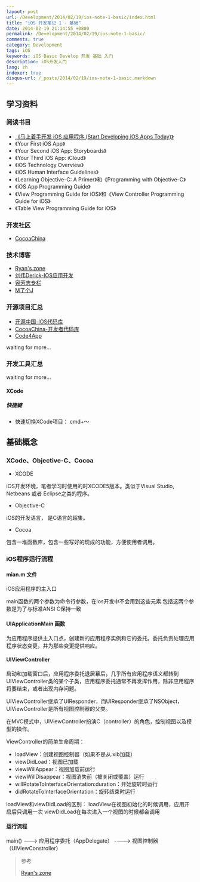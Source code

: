```yaml
---
layout: post
url: /Development/2014/02/19/ios-note-1-basic/index.html
title: "iOS 开发笔记 1 - 基础"
date: 2014-02-19 21:14:55 +0800
permalink: /Development/2014/02/19/ios-note-1-basic/
comments: true
category: Development
tags: iOS
keywords: iOS Basic Develop 开发 基础 入门
description: iOS开发入门
lang: zh
indexer: true
disqus-url: /_posts/2014/02/19/ios-note-1-basic.markdown
---
```


## 学习资料

### 阅读书目

* [《马上着手开发 iOS 应用程序 (Start Developing iOS Apps Today)》](https://developer.apple.com/library/ios/referencelibrary/GettingStarted/RoadMapiOSCh/chapters/Introduction.html)
* 《Your First iOS App》
* 《Your Second iOS App: Storyboards》
* 《Your Third iOS App: iCloud》
* 《iOS Technology Overview》
* 《iOS Human Interface Guidelines》
* 《Learning Objective-C: A Primer》和《Programming with Objective-C》
* 《iOS App Programming Guide》
* 《View Programming Guide for iOS》和《View Controller Programming Guide for iOS》
* 《Table View Programming Guide for iOS》

<!-- more -->

### 开发社区

* [CocoaChina](http://www.cocoachina.com/)

### 技术博客

* [Ryan's zone](http://blog.csdn.net/ryantang03/article/category/1073221)
* [刘伟Derick-IOS应用开发](http://blog.csdn.net/iukey/article/list/2)
* [容芳志专栏](http://blog.csdn.net/totogo2010/article/category/1155959)
* [M了个J](http://blog.csdn.net/q199109106q/article/category/1340820)

### 开源项目汇总

* [开源中国-IOS代码库](http://www.oschina.net/ios/codingList)
* [CocoaChina-开发者代码库](http://code.cocoachina.com/)
* [Code4App](http://code4app.com/)

waiting for more...

### 开发工具汇总

waiting for more...

#### XCode

##### 快捷键

* 快速切换XCode项目： cmd+～

## 基础概念

### XCode、Objective-C、Cocoa

* XCODE

iOS开发环境，笔者学习时使用的时XCODE5版本。类似于Visual Studio, Netbeans 或者 Eclipse之类的程序。

* Objective-C

iOS的开发语言， 是C语言的超集。

* Cocoa

包含一堆函数库，包含一些写好的现成的功能，方便使用者调用。



### iOS程序运行流程

#### mian.m 文件

iOS应用程序的主入口

main函数的两个参数为命令行参数，在ios开发中不会用到这些元素.包括这两个参数是为了与标准ANSI C保持一致

#### UIApplicationMain 函数

为应用程序提供主入口点，创建新的应用程序实例和它的委托。委托负责处理应用程序状态变更，并为那些变更提供响应。

#### UIViewController

启动和加载窗口后，应用程序委托退居幕后，几乎所有应用程序语义都转到UIViewController类的某个子类，应用程序委托通常不再发挥作用，除非应用程序将要结束，或者出现内存问题。

UIViewController继承了UIResponder，而UIResponder继承了NSObject，UIViewController是所有视图控制器的父类。

在MVC模式中，UIViewController扮演C（controller）的角色，控制视图以及模型的操作。

ViewController的简单生命周期：

* loadView：创建视图控制器（如果不是从.xib加载）
* viewDidLoad：视图已加载
* viewWillAppear：视图加载前运行
* viewWillDisappear：视图消失前（被关闭或覆盖）运行
* willRotateToInterfaceOrientation:duration：开始旋转时运行
* didRotateToInterfaceOrientation：旋转结束时运行

loadView和viewDidLoad的区别：
loadView在视图初始化的时候调用，应用开启后只调用一次
viewDidLoad在每次进入一个视图的时候都会调用

#### 运行流程

main() ---> 应用程序委托（AppDelegate） ----> 视图控制器（UIViewConstroller）





> 参考
> 
> [Ryan's zone](http://blog.csdn.net/tangren03/article/category/1073221/5)




